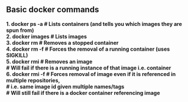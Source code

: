 ## Basic docker commands
<strong>
1. docker ps -a                # Lists containers (and tells you which images they are spun from)<br>
2. docker images               # Lists images <br>
3. docker rm <container_id>    # Removes a stopped container<br>
4. docker rm -f <container_id> # Forces the removal of a running container (uses SIGKILL)<br>
5. docker rmi <image_id>       # Removes an image <br>
                            # Will fail if there is a running instance of that image i.e. container
                            <br>
6. docker rmi -f <image_id>    # Forces removal of image even if it is referenced in multiple repositories, <br>
                            # i.e. same image id given multiple names/tags <br>
                            # Will still fail if there is a docker container referencing image
    </strong>

